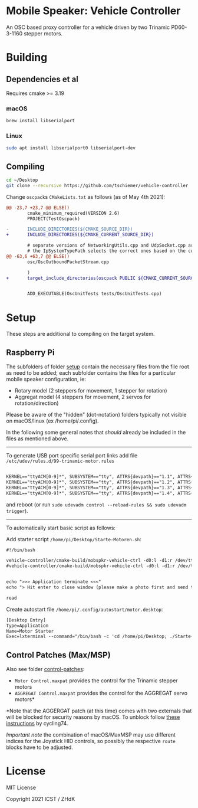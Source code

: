 # Mobile Speaker: Vehicle Controller

An OSC based proxy controller for a vehicle driven by two Trinamic PD60-3-1160 stepper motors.

# Building

## Dependencies et al

Requires cmake >= 3.19

### macOS

```bash
brew install libserialport
```

### Linux

```bash
sudo apt install libserialport0 libserialport-dev
```





## Compiling

```bash
cd ~/Desktop
git clone --recursive https://github.com/tschiemer/vehicle-controller
```

Change `oscpack`s `CMakeLists.txt` as follows (as of May 4th 2021):

```diff
@@ -23,7 +23,7 @@ ELSE()
        cmake_minimum_required(VERSION 2.6)
        PROJECT(TestOscpack)

-       INCLUDE_DIRECTORIES(${CMAKE_SOURCE_DIR})
+       INCLUDE_DIRECTORIES(${CMAKE_CURRENT_SOURCE_DIR})

        # separate versions of NetworkingUtils.cpp and UdpSocket.cpp are provided for Win32 and POSIX
        # the IpSystemTypePath selects the correct ones based on the current platform
@@ -63,6 +63,7 @@ ELSE()
        osc/OscOutboundPacketStream.cpp

        )
+       target_include_directories(oscpack PUBLIC ${CMAKE_CURRENT_SOURCE_DIR})


        ADD_EXECUTABLE(OscUnitTests tests/OscUnitTests.cpp)
```

# Setup

These steps are additional to compiling on the target system.

## Raspberry Pi

The subfolders of folder [setup](setup) contain the necessary files from the file root as need to be added; each subfolder contains the files for a particular mobile speaker configuration, ie:
- Rotary model (2 steppers for movement, 1 stepper for rotation)
- Aggregat model (4 steppers for movement, 2 servos for rotation/direction)

Please be aware of the "hidden" (dot-notation) folders typically not visible on macOS/linux (ex /home/pi/.config).

In the following some general notes that *should* already be included in the files as mentioned above.

---

To generate USB port specific serial port links add file `/etc/udev/rules.d/99-trinamic-motor.rules`
```txt

KERNEL=="ttyACM[0-9]*", SUBSYSTEM=="tty", ATTRS{devpath}=="1.1", ATTRS{idVendor}=="2a3c", ATTRS{idProduct}=="0100", SYMLINK="ttyMotor1"
KERNEL=="ttyACM[0-9]*", SUBSYSTEM=="tty", ATTRS{devpath}=="1.2", ATTRS{idVendor}=="2a3c", ATTRS{idProduct}=="0100", SYMLINK="ttyMotor2"
KERNEL=="ttyACM[0-9]*", SUBSYSTEM=="tty", ATTRS{devpath}=="1.3", ATTRS{idVendor}=="2a3c", ATTRS{idProduct}=="0100", SYMLINK="ttyMotor3"
KERNEL=="ttyACM[0-9]*", SUBSYSTEM=="tty", ATTRS{devpath}=="1.4", ATTRS{idVendor}=="2a3c", ATTRS{idProduct}=="0100", SYMLINK="ttyMotor4"
```
and reboot (or run `sudo udevadm control --reload-rules && sudo udevadm trigger`).

---
To automatically start basic script as follows:

Add starter script `/home/pi/Desktop/Starte-Motoren.sh`:
```txt
#!/bin/bash

vehicle-controller/cmake-build/mobspkr-vehicle-ctrl -d0:l -d1:r /dev/ttyMotor1 /dev/ttyMotor2
#vehicle-controller/cmake-build/mobspkr-vehicle-ctrl -d0:l -d1:r /dev/ttyACM0 /dev/ttyACM1


echo ">>> Application terminate <<<"
echo "> Hit enter to close window (please make a photo first and send to philip) <"

read
```

Create autostart file `/home/pi/.config/autostart/motor.desktop`:
```txt
[Desktop Entry]
Type=Application
Name=Motor Starter
Exec=lxterminal --command="/bin/bash -c 'cd /home/pi/Desktop; ./Starte-Motoren.sh; /bin/bash'"
```

## Control Patches (Max/MSP)

Also see folder [control-patches](control-patches):

- `Motor Control.maxpat` provides the control for the Trinamic stepper motors
- `AGGREGAT Control.maxpat` provides the control for the AGGREGAT servo motors*

*Note that the AGGERGAT patch (at this time) comes with two externals that will be blocked for security reasons by macOS. To unblock follow [these instructions](https://cycling74.com/articles/using-unsigned-max-externals-on-mac-os-10-15-catalina) by cycling74.

*Important note* the combination of macOS/MaxMSP may use different indices for the Joystick HID controls, so possibly the respective `route` blocks have to be adjusted.

# License

MIT License

Copyright 2021 ICST / ZHdK
